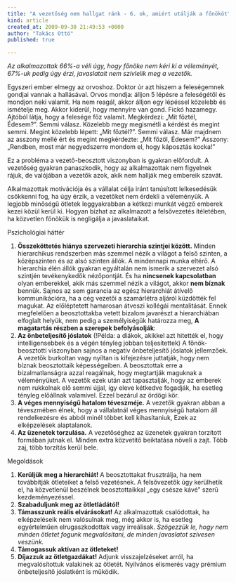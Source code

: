 ```yaml
---
title: "A vezetőség nem hallgat ránk - 6. ok, amiért utálják a főnököt"
kind: article
created_at: 2009-09-30 21:49:53 +0000
author: "Takács Ottó"
published: true

---
```

*Az alkalmazottak 66%-a véli úgy, hogy főnöke nem kéri ki a véleményét, 67%-uk pedig úgy érzi, javaslatait nem szívlelik meg a vezetők.*

Egyszeri ember elmegy az orvoshoz. Doktor úr azt hiszem a feleségemnek gondjai vannak a hallásával. Orvos mondja: álljon 5 lépésre a feleségétől és mondjon neki valamit. Ha nem reagál, akkor álljon egy lépéssel közelebb és ismételje meg. Akkor kiderül, hogy mennyire van gond. Fickó hazamegy. Ajtóból látja, hogy a felesége főz valamit. Megkérdezi: „Mit főztél, Édesem?”. Semmi válasz. Közelebb megy megismétli a kérdést és megint semmi. Megint közelebb lépett: „Mit főztél?”. Semmi válasz. Már majdnem az asszony mellé ért és megint megkérdezte: „Mit főzöl, Édesem?” Asszony: „Rendben, most már negyedszerre mondom el, hogy káposztás kocka!”

Ez a probléma a vezető-beosztott viszonyban is gyakran előfordult. A vezetőség gyakran panaszkodik, hogy az alkalmazottak nem figyelnek rájuk, de valójában a vezetők azok, akik nem hallják meg embereik szavát.

Alkalmazottak motivációja és a vállalat célja iránt tanúsított lelkesedésük csökkenni fog, ha úgy érzik, a vezetőket nem érdekli a véleményük. A legjobb minőségű ötletek leggyakrabban a kétkezi munkát végző emberek kezei közül kerül ki. Hogyan bízhat az alkalmazott a felsővezetés ítéletében, ha közvetlen főnökük is negligálja a javaslataikat.

Pszichológiai háttér

1. **Összeköttetés hiánya szervezeti hierarchia szintjei között.** Minden hierarchikus rendszerben más szemmel nézik a világot a felső szinten, a középszinten és az alsó szinten állók. A mindennapi munka eltérő. A hierarchia élén állók gyakran egyáltalán nem ismerik a szervezet alsó szintjén tevékenykedők nézőpontját. És ha **nincsenek kapcsolatban** olyan emberekkel, akik más szemmel nézik a világot, akkor **nem bíznak** bennük. Sajnos az sem garancia az egész hierarchiát átívelő kommunikációra, ha a cég vezetői a szamárlétra aljáról küzdötték fel magukat. Az előléptetett hamarosan átveszi kollégái mentalitását. Ennek megfelelően a beosztottakba vetett bizalom javarészt a hierarchiában elfoglalt helyük, nem pedig a személyiségük határozza meg, **A magatartás részben a szerepek befolyásolják**:
2. **Az önbeteljesítő jóslatok** (!Példa: a diákok, akikkel azt hitették el, hogy intelligensebbek és a végén tényleg jobban teljesítettek) A főnök-beosztotti viszonyban sajnos a negatív önbeteljesítő jóslatok jellemzőek. A vezetők burkoltan vagy nyíltan is kifejezésre juttatják, hogy nem bíznak beosztottaik képességeiben. A beosztottak erre a bizalmatlanságra azzal reagálnak, hogy megtartják maguknak a véleményüket. A vezetők ezek után azt tapasztalják, hogy az emberek nem rukkolnak elő semmi újjal, így eleve kétkedve fogadják, ha esetleg tényleg előállnak valamivel. Ezzel bezárul az ördögi kör.
3. **A véges mennyiségű hatalom téveszméje.** A vezetők gyakran abban a téveszmében élnek, hogy a vállalatnál véges mennyiségű hatalom áll rendelkezésre és abból minél többet kell kihasítaniuk, Ezek az elképzelések alaptalanok.
4. **Az üzenetek torzulása.** A vezetőséghez az üzenetek gyakran torzított formában jutnak el. Minden extra közvetítő beiktatása növeli a zajt. Több zaj, több torzítás kerül bele.



Megoldások

1. **Kerüljük meg a hierarchiát!** A beosztottakat frusztrálja, ha nem továbbítják ötleteiket a felső vezetésnek. A felsővezetők úgy kerülhetik el, ha közvetlenül beszélnek beosztottaikkal „egy csésze kávé” szerű kezdeményezéssel.
2. **Szabaduljunk meg az ötletládától!**
3. **Támasszunk reális elvárásokat!** Az alkalmazottak csalódottak, ha elképzeléseik nem valósulnak meg, még akkor is, ha esetleg egyértelműen elrugaszkodottak vagy irreálisak. *Szögezzük le, hogy nem minden ötletet fogunk megvalósítani, de minden javaslatot szívesen veszünk.*
4. **Támogassuk aktívan az ötleteket!**
5. **Díjazzuk az ötletgazdákat!** Adjunk visszajelzéseket arról, ha megvalósítottuk valakinek az ötletét. Nyilvános elismerés vagy prémium önbeteljesítő jóslatként is működik.


<div class='old-comments'></div>